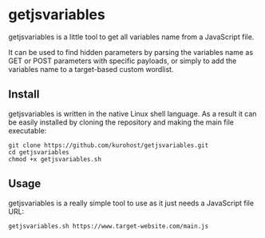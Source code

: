 # getjsvariables

getjsvariables is a little tool to get all variables name from a JavaScript file.

It can be used to find hidden parameters by parsing the variables name as GET or POST parameters with specific payloads, or simply to add the variables name to a target-based custom wordlist.

## Install

getjsvariables is written in the native Linux shell language. As a result it can be easily installed by cloning the repository and making the main file executable:

```
git clone https://github.com/kurohost/getjsvariables.git
cd getjsvariables
chmod +x getjsvariables.sh
```

## Usage

getjsvariables is a really simple tool to use as it just needs a JavaScript file URL:

```
getjsvariables.sh https://www.target-website.com/main.js
```
